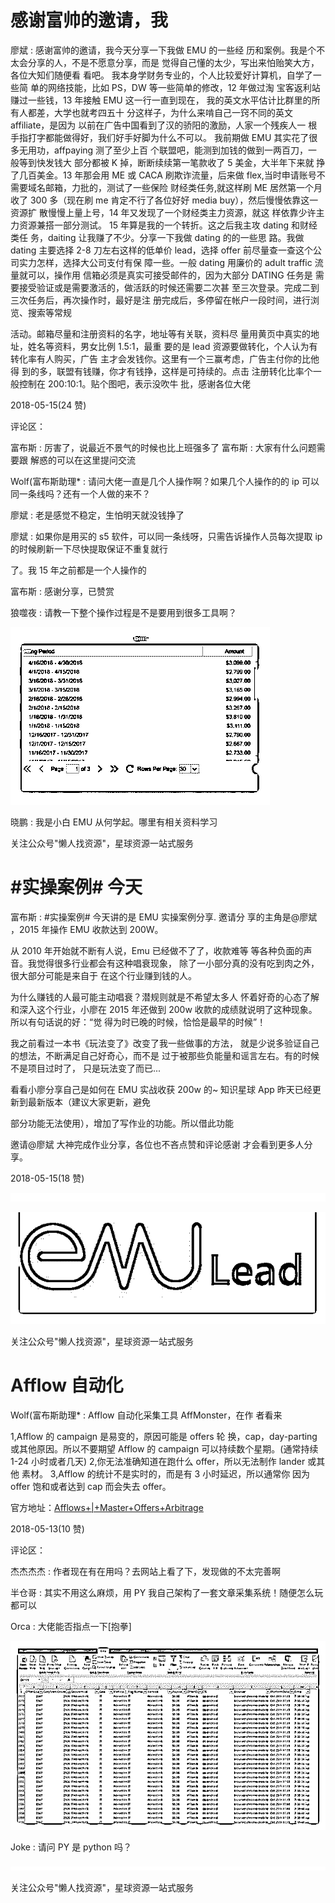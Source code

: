 # 感谢富帅的邀请，我

廖斌 : 感谢富帅的邀请，我今天分享一下我做 EMU 的一些经 历和案例。我是个不太会分享的人，不是不愿意分享，而是 觉得自己懂的太少，写出来怕贻笑大方，各位大知们随便看 看吧。 我本身学财务专业的，个人比较爱好计算机，自学了一些简 单的网络技能，比如 PS，DW 等一些简单的修改，12 年做过淘 宝客返利站赚过一些钱，13 年接触 EMU 这一行一直到现在， 我的英文水平估计比群里的所有人都差，大学也就考四五十 分这样子，为什么来啃自己一窍不同的英文 affiliate，是因为 以前在广告中国看到了汉的骄阳的激励，人家一个残疾人一 根手指打字都能做得好，我们好手好脚为什么不可以。 我前期做 EMU 其实花了很多无用功，affpaying 测了至少上百 个联盟吧，能测到加钱的做到一两百刀，一般等到快发钱大 部分都被 K 掉，断断续续第一笔款收了 5 美金，大半年下来就 挣了几百美金。13 年那会用 ME 或 CACA 刷欺诈流量，后来做 flex,当时申请账号不需要域名邮箱，力批的，测试了一些保险 财经类任务,就这样刷 ME 居然第一个月收了 300 多（现在刷 me 肯定不行了各位好好 media buy），然后慢慢依靠这一资源扩 散慢慢上量上号，14 年又发现了一个财经类主力资源，就这 样依靠少许主力资源兼搭一部分测试。 15 年算是我的一个转折。这之后我主攻 dating 和财经类任 务，daiting 让我赚了不少。分享一下我做 dating 的的一些思 路。我做 dating 主要选择 2-8 刀左右这样的低单价 lead，选择 offer 前尽量查一查这个公司实力怎样，选择大公司支付有保 障一些。一般 dating 用廉价的 adult traffic 流量就可以，操作用 信箱必须是真实可接受邮件的，因为大部分 DATING 任务是 需要接受验证或是需要激活的，做活跃的时候还需要二次甚 至三次登录。完成二到三次任务后，再次操作时，最好是注 册完成后，多停留在帐户一段时间，进行浏览、搜索等常规

活动。邮箱尽量和注册资料的名字，地址等有关联，资料尽 量用黄页中真实的地址，姓名等资料，男女比例 1.5:1，最重 要的是 lead 资源要做转化，个人认为有转化率有人购买，广告 主才会发钱你。这里有一个三赢考虑，广告主付你的比他得 到的多，联盟有钱赚，你才有钱挣，这样是可持续的。点击 注册转化比率个一般控制在 200:10:1。贴个图吧，表示没吹牛 批，感谢各位大佬

2018-05-15(24 赞)

评论区：

富布斯 : 厉害了，说最近不景气的时候也比上班强多了 富布斯 : 大家有什么问题需要跟 解惑的可以在这里提问交流

Wolf(富布斯助理* : 请问大佬一直是几个人操作啊？如果几个人操作的的 ip 可以同一条线吗？还有一个人做的来不？

廖斌 : 老是感觉不稳定，生怕明天就没钱挣了

廖斌 : 如果你是用买的 s5 软件，可以同一条线呀，只需告诉操作人员每次提取 ip 的时候刷新一下尽快提取保证不重复就行

了。我 15 年之前都是一个人操作的

富布斯 : 感谢分享，已赞赏

狼噬夜 : 请教一下整个操作过程是不是要用到很多工具啊？

![image](img/Image_156.png)

晓鹏 : 我是小白 EMU 从何学起。哪里有相关资料学习

关注公众号"懒人找资源"，星球资源一站式服务

# #实操案例# 今天

富布斯 : #实操案例# 今天讲的是 EMU 实操案例分享. 邀请分 享的主角是@廖斌 ，2015 年操作 EMU 收款达到 200W。

从 2010 年开始就不断有人说，Emu 已经做不了了，收款难等 等各种负面的声音。我觉得很多行业都会有这种唱衰现象， 除了一小部分真的没有吃到肉之外，很大部分可能是来自于 在这个行业赚到钱的人。

为什么赚钱的人最可能主动唱衰？潜规则就是不希望太多人 怀着好奇的心态了解和深入这个行业，小廖在 2015 年还做到 200w 收款的成绩就说明了这种现象。所以有句话说的好：“觉 得为时已晚的时候，恰恰是最早的时候”！

我之前看过一本书《玩法变了》改变了我一些做事的方法， 就是少说多验证自己的想法，不断满足自己好奇心，而不是 过于被那些负能量和谣言左右。有的时候不是项目过时了， 只是玩法变了而已...

看看小廖分享自己是如何在 EMU 实战收获 200w 的~ 知识星球 App 昨天已经更新到最新版本（建议大家更新，避免

部分功能无法使用），增加了写作业的功能。所以借此功能

邀请@廖斌 大神完成作业分享，各位也不吝点赞和评论感谢 才会看到更多人分享。

2018-05-15(18 赞)

![image](img/Image_157.png)

![image](img/Image_158.png)

关注公众号"懒人找资源"，星球资源一站式服务

# Afflow 自动化

Wolf(富布斯助理* : Afflow 自动化采集工具 AffMonster，在作 者看来

1,Afflow 的 campaign 是易变的，原因可能是 offers 轮 换，cap，day-parting 或其他原因。所以不要期望 Afflow 的 campaign 可以持续数个星期。(通常持续 1-24 小时或者几天) 2,你无法准确知道在跑什么 offer，所以无法制作 lander 或其他 素材。 3,Afflow 的统计不是实时的，而是有 3 小时延迟，所以通常你 因为 offer 饱和或者达到 cap 而会失去 offer。

官方地址：[Afflows+|+Master+Offers+Arbitrage](https://afflows.com/)

2018-05-13(10 赞)

评论区：

杰杰杰杰 : 作者现在有在用吗？去网站上看了下，发现做的不太完善啊

半仓哥 : 其实不用这么麻烦，用 PY 我自己架构了一套文章采集系统！随便怎么玩都可以

Orca : 大佬能否指点一下[抱拳]

![image](img/Image_159.png)

Joke : 请问 PY 是 python 吗？

![image](img/Image_160.png)

关注公众号"懒人找资源"，星球资源一站式服务